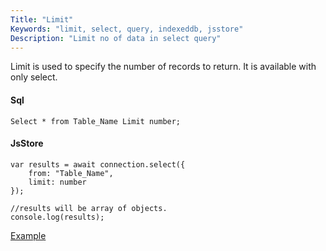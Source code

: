 ```yaml
---
Title: "Limit"
Keywords: "limit, select, query, indexeddb, jsstore"
Description: "Limit no of data in select query"
---
```


Limit is used to specify the number of records to return. It is available with only select.

#### Sql

```
Select * from Table_Name Limit number;
```

#### JsStore

```
var results = await connection.select({
    from: "Table_Name",
    limit: number
});

//results will be array of objects.
console.log(results);
```

<p class="margin-top-40px text-center">
    <a class="btn info" target="_blank" href="https://ujjwalguptaofficial.github.io/idbstudio/?db=Demo&query=select(%7B%0A%20%20%20%20from%3A%20%22Customers%22%2C%0A%20%20%20%20limit%3A%2010%0A%7D)%3B%0A">Example</a>
</p>
